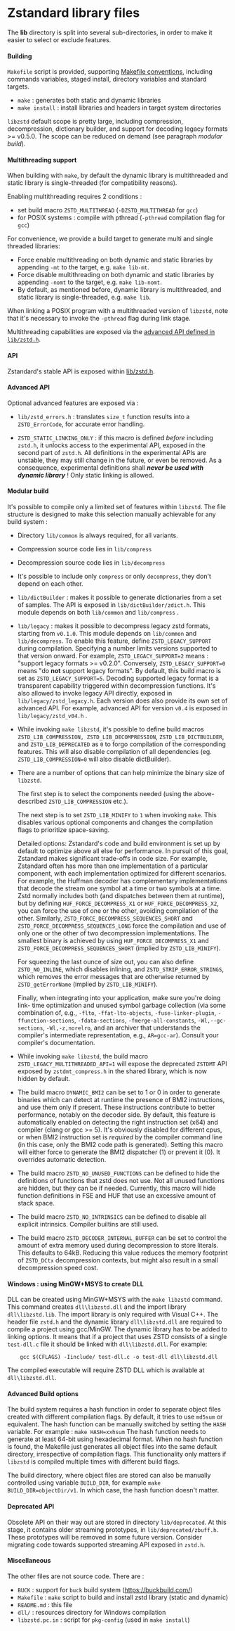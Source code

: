 Zstandard library files 
================================ 

The __lib__ directory is split into several sub-directories, 
in order to make it easier to select or exclude features. 


#### Building 

`Makefile` script is provided, supporting [Makefile conventions](https://www.gnu.org/prep/standards/html_node/Makefile-Conventions.html#Makefile-Conventions), 
including commands variables, staged install, directory variables and standard targets. 
- `make` : generates both static and dynamic libraries 
- `make install` : install libraries and headers in target system directories 

`libzstd` default scope is pretty large, including compression, decompression, dictionary builder, 
and support for decoding legacy formats >= v0.5.0. 
The scope can be reduced on demand (see paragraph _modular build_). 


#### Multithreading support 

When building with `make`, by default the dynamic library is multithreaded and static library is single-threaded (for compatibility reasons). 
 
Enabling multithreading requires 2 conditions : 
- set build macro `ZSTD_MULTITHREAD` (`-DZSTD_MULTITHREAD` for `gcc`) 
- for POSIX systems : compile with pthread (`-pthread` compilation flag for `gcc`) 

For convenience, we provide a build target to generate multi and single threaded libraries: 
- Force enable multithreading on both dynamic and static libraries by appending `-mt` to the target, e.g. `make lib-mt`. 
- Force disable multithreading on both dynamic and static libraries by appending `-nomt` to the target, e.g. `make lib-nomt`. 
- By default, as mentioned before, dynamic library is multithreaded, and static library is single-threaded, e.g. `make lib`. 

When linking a POSIX program with a multithreaded version of `libzstd`, 
note that it's necessary to invoke the `-pthread` flag during link stage. 

Multithreading capabilities are exposed 
via the [advanced API defined in `lib/zstd.h`](https://github.com/facebook/zstd/blob/v1.4.3/lib/zstd.h#L351). 


#### API 

Zstandard's stable API is exposed within [lib/zstd.h](zstd.h). 


#### Advanced API 

Optional advanced features are exposed via : 

- `lib/zstd_errors.h` : translates `size_t` function results 
                        into a `ZSTD_ErrorCode`, for accurate error handling. 

- `ZSTD_STATIC_LINKING_ONLY` : if this macro is defined _before_ including `zstd.h`, 
                          it unlocks access to the experimental API, 
                          exposed in the second part of `zstd.h`. 
                          All definitions in the experimental APIs are unstable, 
                          they may still change in the future, or even be removed. 
                          As a consequence, experimental definitions shall ___never be used with dynamic library___ ! 
                          Only static linking is allowed. 


#### Modular build 

It's possible to compile only a limited set of features within `libzstd`. 
The file structure is designed to make this selection manually achievable for any build system : 

- Directory `lib/common` is always required, for all variants. 

- Compression source code lies in `lib/compress` 

- Decompression source code lies in `lib/decompress` 

- It's possible to include only `compress` or only `decompress`, they don't depend on each other. 

- `lib/dictBuilder` : makes it possible to generate dictionaries from a set of samples. 
        The API is exposed in `lib/dictBuilder/zdict.h`. 
        This module depends on both `lib/common` and `lib/compress` . 

- `lib/legacy` : makes it possible to decompress legacy zstd formats, starting from `v0.1.0`. 
        This module depends on `lib/common` and `lib/decompress`. 
        To enable this feature, define `ZSTD_LEGACY_SUPPORT` during compilation. 
        Specifying a number limits versions supported to that version onward. 
        For example, `ZSTD_LEGACY_SUPPORT=2` means : "support legacy formats >= v0.2.0". 
        Conversely, `ZSTD_LEGACY_SUPPORT=0` means "do __not__ support legacy formats". 
        By default, this build macro is set as `ZSTD_LEGACY_SUPPORT=5`. 
        Decoding supported legacy format is a transparent capability triggered within decompression functions. 
        It's also allowed to invoke legacy API directly, exposed in `lib/legacy/zstd_legacy.h`. 
        Each version does also provide its own set of advanced API. 
        For example, advanced API for version `v0.4` is exposed in `lib/legacy/zstd_v04.h` . 

- While invoking `make libzstd`, it's possible to define build macros 
        `ZSTD_LIB_COMPRESSION, ZSTD_LIB_DECOMPRESSION`, `ZSTD_LIB_DICTBUILDER`, 
        and `ZSTD_LIB_DEPRECATED` as `0` to forgo compilation of the 
        corresponding features. This will also disable compilation of all 
        dependencies (eg. `ZSTD_LIB_COMPRESSION=0` will also disable 
        dictBuilder). 

- There are a number of options that can help minimize the binary size of 
  `libzstd`. 

  The first step is to select the components needed (using the above-described 
  `ZSTD_LIB_COMPRESSION` etc.). 

  The next step is to set `ZSTD_LIB_MINIFY` to `1` when invoking `make`. This 
  disables various optional components and changes the compilation flags to 
  prioritize space-saving. 

  Detailed options: Zstandard's code and build environment is set up by default 
  to optimize above all else for performance. In pursuit of this goal, Zstandard 
  makes significant trade-offs in code size. For example, Zstandard often has 
  more than one implementation of a particular component, with each 
  implementation optimized for different scenarios. For example, the Huffman 
  decoder has complementary implementations that decode the stream one symbol at 
  a time or two symbols at a time. Zstd normally includes both (and dispatches 
  between them at runtime), but by defining `HUF_FORCE_DECOMPRESS_X1` or 
  `HUF_FORCE_DECOMPRESS_X2`, you can force the use of one or the other, avoiding 
  compilation of the other. Similarly, `ZSTD_FORCE_DECOMPRESS_SEQUENCES_SHORT` 
  and `ZSTD_FORCE_DECOMPRESS_SEQUENCES_LONG` force the compilation and use of 
  only one or the other of two decompression implementations. The smallest 
  binary is achieved by using `HUF_FORCE_DECOMPRESS_X1` and 
  `ZSTD_FORCE_DECOMPRESS_SEQUENCES_SHORT` (implied by `ZSTD_LIB_MINIFY`). 

  For squeezing the last ounce of size out, you can also define 
  `ZSTD_NO_INLINE`, which disables inlining, and `ZSTD_STRIP_ERROR_STRINGS`, 
  which removes the error messages that are otherwise returned by 
  `ZSTD_getErrorName` (implied by `ZSTD_LIB_MINIFY`). 

  Finally, when integrating into your application, make sure you're doing link- 
  time optimization and unused symbol garbage collection (via some combination of,
  e.g., `-flto`, `-ffat-lto-objects`, `-fuse-linker-plugin`, 
  `-ffunction-sections`, `-fdata-sections`, `-fmerge-all-constants`, 
  `-Wl,--gc-sections`, `-Wl,-z,norelro`, and an archiver that understands 
  the compiler's intermediate representation, e.g., `AR=gcc-ar`). Consult your 
  compiler's documentation. 

- While invoking `make libzstd`, the build macro `ZSTD_LEGACY_MULTITHREADED_API=1` 
  will expose the deprecated `ZSTDMT` API exposed by `zstdmt_compress.h` in 
  the shared library, which is now hidden by default. 

- The build macro `DYNAMIC_BMI2` can be set to 1 or 0 in order to generate binaries 
  which can detect at runtime the presence of BMI2 instructions, and use them only if present. 
  These instructions contribute to better performance, notably on the decoder side. 
  By default, this feature is automatically enabled on detecting 
  the right instruction set (x64) and compiler (clang or gcc >= 5). 
  It's obviously disabled for different cpus, 
  or when BMI2 instruction set is _required_ by the compiler command line 
  (in this case, only the BMI2 code path is generated). 
  Setting this macro will either force to generate the BMI2 dispatcher (1) 
  or prevent it (0). It overrides automatic detection. 

- The build macro `ZSTD_NO_UNUSED_FUNCTIONS` can be defined to hide the definitions of functions 
  that zstd does not use. Not all unused functions are hidden, but they can be if needed. 
  Currently, this macro will hide function definitions in FSE and HUF that use an excessive 
  amount of stack space. 

- The build macro `ZSTD_NO_INTRINSICS` can be defined to disable all explicit intrinsics. 
  Compiler builtins are still used. 

- The build macro `ZSTD_DECODER_INTERNAL_BUFFER` can be set to control
  the amount of extra memory used during decompression to store literals.
  This defaults to 64kB.  Reducing this value reduces the memory footprint of
  `ZSTD_DCtx` decompression contexts,
  but might also result in a small decompression speed cost.


#### Windows : using MinGW+MSYS to create DLL 

DLL can be created using MinGW+MSYS with the `make libzstd` command. 
This command creates `dll\libzstd.dll` and the import library `dll\libzstd.lib`. 
The import library is only required with Visual C++. 
The header file `zstd.h` and the dynamic library `dll\libzstd.dll` are required to 
compile a project using gcc/MinGW. 
The dynamic library has to be added to linking options. 
It means that if a project that uses ZSTD consists of a single `test-dll.c` 
file it should be linked with `dll\libzstd.dll`. For example: 
``` 
    gcc $(CFLAGS) -Iinclude/ test-dll.c -o test-dll dll\libzstd.dll 
``` 
The compiled executable will require ZSTD DLL which is available at `dll\libzstd.dll`. 


#### Advanced Build options 

The build system requires a hash function in order to 
separate object files created with different compilation flags. 
By default, it tries to use `md5sum` or equivalent. 
The hash function can be manually switched by setting the `HASH` variable. 
For example : `make HASH=xxhsum` 
The hash function needs to generate at least 64-bit using hexadecimal format. 
When no hash function is found, 
the Makefile just generates all object files into the same default directory, 
irrespective of compilation flags. 
This functionality only matters if `libzstd` is compiled multiple times 
with different build flags. 

The build directory, where object files are stored 
can also be manually controlled using variable `BUILD_DIR`, 
for example `make BUILD_DIR=objectDir/v1`. 
In which case, the hash function doesn't matter. 


#### Deprecated API 

Obsolete API on their way out are stored in directory `lib/deprecated`. 
At this stage, it contains older streaming prototypes, in `lib/deprecated/zbuff.h`. 
These prototypes will be removed in some future version. 
Consider migrating code towards supported streaming API exposed in `zstd.h`. 


#### Miscellaneous 

The other files are not source code. There are : 
 
 - `BUCK` : support for `buck` build system (https://buckbuild.com/) 
 - `Makefile` : `make` script to build and install zstd library (static and dynamic) 
 - `README.md` : this file 
 - `dll/` : resources directory for Windows compilation 
 - `libzstd.pc.in` : script for `pkg-config` (used in `make install`) 
